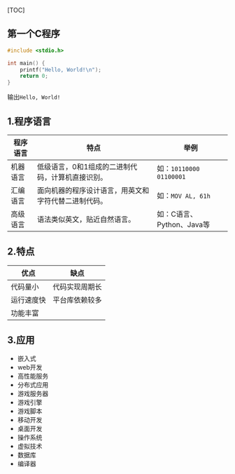[TOC]

## 第一个C程序

```c
#include <stdio.h>

int main() {
    printf("Hello, World!\n");
    return 0;
}
```
输出`Hello, World!`

## 

## 1.程序语言
| 程序语言 | 特点                                                 | 举例                      |
| -------- | ---------------------------------------------------- | ------------------------- |
| 机器语言 | 低级语言，0和1组成的二进制代码，计算机直接识别。     | 如：`10110000 01100001`   |
| 汇编语言 | 面向机器的程序设计语言，用英文和字符代替二进制代码。 | 如：`MOV AL, 61h`         |
| 高级语言 | 语法类似英文，贴近自然语言。                         | 如：C语言、Python、Java等 |
## 2.特点
| 优点       | 缺点           |
| ---------- | -------------- |
| 代码量小   | 代码实现周期长 |
| 运行速度快 | 平台库依赖较多 |
| 功能丰富   |                |

## 3.应用

+ 嵌入式
+ web开发
+ 高性能服务
+ 分布式应用
+ 游戏服务器
+ 游戏引擎
+ 游戏脚本
+ 移动开发
+ 桌面开发
+ 操作系统
+ 虚拟技术
+ 数据库
+ 编译器